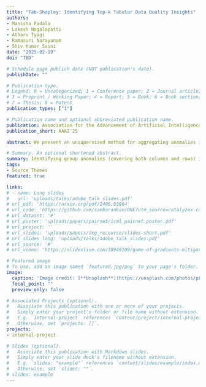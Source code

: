 ```yaml
---
title: "Tab-Shapley: Identifying Top-k Tabular Data Quality Insights"
authors:
- Manisha Padala
- Lokesh Nagalapatti
- Atharv Tyagi 
- Ramasuri Narayanam
- Shiv Kumar Saini 
date: "2025-02-19"
doi: "TBD"

# Schedule page publish date (NOT publication's date).
publishDate: ""

# Publication type.
# Legend: 0 = Uncategorized; 1 = Conference paper; 2 = Journal article;
# 3 = Preprint / Working Paper; 4 = Report; 5 = Book; 6 = Book section;
# 7 = Thesis; 8 = Patent
publication_types: ["1"]

# Publication name and optional abbreviated publication name.
publication: Association for the Advancement of Artificial Intelligence (AAAI)
publication_short: AAAI'25

abstract: We present an unsupervised method for aggregating anomalies in tabular datasets by identifying the top-$k$ tabular data quality insights. Each insight consists of a set of anomalous attributes and the corresponding subsets of records that serve as evidence to the user. The process of identifying these insight blocks is challenging due to (i) the absence of labeled anomalies, (ii) the exponential size of the subset search space, and (iii) the complex dependencies among attributes, which obscure the true sources of anomalies. Simple frequency-based methods fail to capture these dependencies, leading to inaccurate results. To address this, we introduce Tab-Shapley, a cooperative game theory based framework that uses Shapley values to quantify the contribution of each attribute to the data's anomalous nature. While calculating Shapley values typically requires exponential time, we show that our game admits a closed-form solution, making the computation efficient. We validate the effectiveness of our approach through empirical analysis on real-world tabular datasets with ground-truth anomaly labels.

# Summary. An optional shortened abstract.
summary: Identifying group anomalies (covering both columns and rows) in Tabular Data using Game theoretic models.
tags:
- Source Themes
featured: true

links:
# - name: Long slides
#   url: 'uploads/talks/adobe_talk_slides.pdf'
# url_pdf: 'https://arxiv.org/pdf/2406.03864'
# url_code: 'https://github.com/sambaranban/ONE?utm_source=catalyzex.com'
# url_dataset: '#'
# url_poster: 'uploads/papers/pairnet/icml_pairnet_poster.pdf'
# url_project: ''
# url_slides: 'uploads/papers/img_recourse/slides-short.pdf'
# url_slides_long: 'uploads/talks/adobe_talk_slides.pdf'
# url_source: '#'
# url_video: 'https://slideslive.com/38949109/game-of-gradients-mitigating-irrelevant-clients-in-federated-learning'

# Featured image
# To use, add an image named `featured.jpg/png` to your page's folder. 
image:
  caption: 'Image credit: [**Unsplash**](https://unsplash.com/photos/pLCdAaMFLTE)'
  focal_point: ""
  preview_only: false

# Associated Projects (optional).
#   Associate this publication with one or more of your projects.
#   Simply enter your project's folder or file name without extension.
#   E.g. `internal-project` references `content/project/internal-project/index.md`.
#   Otherwise, set `projects: []`.
projects:
- internal-project

# Slides (optional).
#   Associate this publication with Markdown slides.
#   Simply enter your slide deck's filename without extension.
#   E.g. `slides: "example"` references `content/slides/example/index.md`.
#   Otherwise, set `slides: ""`.
# slides: example
---
```

<!-- 
{{% callout note %}}
Click the *Cite* button above to demo the feature to enable visitors to import publication metadata into their reference management software.
{{% /callout %}}

{{% callout note %}}
Create your slides in Markdown - click the *Slides* button to check out the example.
{{% /callout %}}

Supplementary notes can be added here, including [code, math, and images](https://wowchemy.com/docs/writing-markdown-latex/). -->
